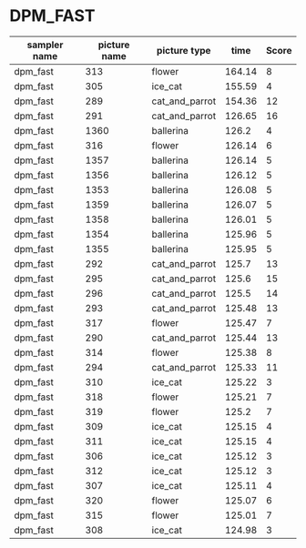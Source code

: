 # DPM_FAST

|	sampler name	|	picture name	|	picture type	|	time	|	Score	|
|	-----------------	|	-----------------	|	-----------------	|	-----------------	|	-----------------	|
|	dpm_fast	|	313	|	flower	|	164.14	|	8	|
|	dpm_fast	|	305	|	ice_cat	|	155.59	|	4	|
|	dpm_fast	|	289	|	cat_and_parrot	|	154.36	|	12	|
|	dpm_fast	|	291	|	cat_and_parrot	|	126.65	|	16	|
|	dpm_fast	|	1360	|	ballerina	|	126.2	|	4	|
|	dpm_fast	|	316	|	flower	|	126.14	|	6	|
|	dpm_fast	|	1357	|	ballerina	|	126.14	|	5	|
|	dpm_fast	|	1356	|	ballerina	|	126.12	|	5	|
|	dpm_fast	|	1353	|	ballerina	|	126.08	|	5	|
|	dpm_fast	|	1359	|	ballerina	|	126.07	|	5	|
|	dpm_fast	|	1358	|	ballerina	|	126.01	|	5	|
|	dpm_fast	|	1354	|	ballerina	|	125.96	|	5	|
|	dpm_fast	|	1355	|	ballerina	|	125.95	|	5	|
|	dpm_fast	|	292	|	cat_and_parrot	|	125.7	|	13	|
|	dpm_fast	|	295	|	cat_and_parrot	|	125.6	|	15	|
|	dpm_fast	|	296	|	cat_and_parrot	|	125.5	|	14	|
|	dpm_fast	|	293	|	cat_and_parrot	|	125.48	|	13	|
|	dpm_fast	|	317	|	flower	|	125.47	|	7	|
|	dpm_fast	|	290	|	cat_and_parrot	|	125.44	|	13	|
|	dpm_fast	|	314	|	flower	|	125.38	|	8	|
|	dpm_fast	|	294	|	cat_and_parrot	|	125.33	|	11	|
|	dpm_fast	|	310	|	ice_cat	|	125.22	|	3	|
|	dpm_fast	|	318	|	flower	|	125.21	|	7	|
|	dpm_fast	|	319	|	flower	|	125.2	|	7	|
|	dpm_fast	|	309	|	ice_cat	|	125.15	|	4	|
|	dpm_fast	|	311	|	ice_cat	|	125.15	|	4	|
|	dpm_fast	|	306	|	ice_cat	|	125.12	|	3	|
|	dpm_fast	|	312	|	ice_cat	|	125.12	|	3	|
|	dpm_fast	|	307	|	ice_cat	|	125.11	|	4	|
|	dpm_fast	|	320	|	flower	|	125.07	|	6	|
|	dpm_fast	|	315	|	flower	|	125.01	|	7	|
|	dpm_fast	|	308	|	ice_cat	|	124.98	|	3	|